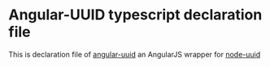 # Angular-UUID typescript declaration file

This is declaration file of [angular-uuid](https://github.com/munkychop/angular-uuid) an AngularJS wrapper for [node-uuid](https://github.com/broofa/node-uuid)
